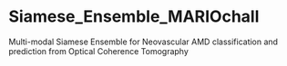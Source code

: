 # Siamese_Ensemble_MARIOchall
Multi-modal Siamese Ensemble for Neovascular AMD classification and prediction from Optical Coherence Tomography
